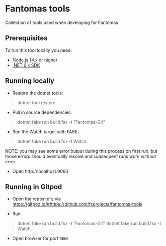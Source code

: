 # Fantomas tools

Collection of tools used when developing for Fantomas

## Prerequisites

To run this tool locally you need:

* [Node.js 14.x](https://nodejs.org/en/download/) or higher
* [.NET 6.x SDK](https://dotnet.microsoft.com/en-us/download/dotnet/6.0)

## Running locally

* Restore the dotnet tools:

> dotnet tool restore

* Pull in source dependencies:

> dotnet fake run build.fsx -t "Fantomas-Git"

* Run the Watch target with FAKE:

> dotnet fake run build.fsx -t Watch

NOTE: you may see some error output during this process on first run, but those errors should eventually resolve and subsequent runs work without error.

* Open http://localhost:9060

## Running in Gitpod

* Open the repository via https://gitpod.io/#https://github.com/fsprojects/fantomas-tools

* Run 
> dotnet fake run build.fsx -t "Fantomas-Git"
> dotnet fake run build.fsx -t Watch

* Open browser for port `9060`